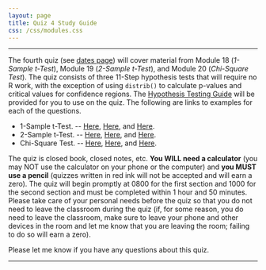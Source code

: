 ```yaml
---
layout: page
title: Quiz 4 Study Guide
css: /css/modules.css
---
```


----

The fourth quiz (see [dates page](../Dates-Current)) will cover material from Module 18 (*1-Sample t-Test*), Module 19 (*2-Sample t-Test*), and Module 20 (*Chi-Square Test*). The quiz consists of three 11-Step hypothesis tests that will require no R work, with the exception of using `distrib()` to calculate p-values and critical values for confidence regions. The [Hypothesis Testing Guide](../MTH107-HOGuide.pdf) will be provided for you to use on the quiz. The following are links to examples for each of the questions.

* 1-Sample t-Test. -- [Here](../../modules/CE/1Samplet_CE1.html#fecal-coliform-counts-i), [Here](../../modules/CE/1Samplet_CE2.html#increased-civility-in-nation-states), and [Here](../../modules/CE/1Samplet_CE2.html#sea-level-rise-rate).
* 2-Sample t-Test. -- [Here](../../modules/CE/2Samplet_CE1.html#compost-type-and-germination-rates), [Here](../../modules/CE/2Samplet_CE3.html#commitment-to-adult-animals), and [Here](../../modules/RE/2Samplet_RevEx.html#popcorn-yield-by-variety).
* Chi-Square Test. -- [Here](../../modules/CE/ChiSquare_CE1.html#aids-cases), [Here](../../modules/RE/ChiSquare_RevEx.html#distribution-of-cyprinids-in-asia), and [Here](../../modules/RE/ChiSquare_RevEx.html#working-environment-for-nurses).

The quiz is closed book, closed notes, etc. **You WILL need a calculator** (you may NOT use the calculator on your phone or the computer) and **you MUST use a pencil** (quizzes written in red ink will not be accepted and will earn a zero). The quiz will begin promptly at 0800 for the first section and 1000 for the second section and must be completed within 1 hour and 50 minutes. Please take care of your personal needs before the quiz so that you do not need to leave the classroom during the quiz (if, for some reason, you do need to leave the classroom, make sure to leave your phone and other devices in the room and let me know that you are leaving the room; failing to do so will earn a zero).

Please let me know if you have any questions about this quiz.

----
